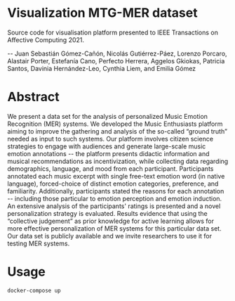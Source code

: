 # Visualization MTG-MER dataset

Source code for visualisation platform presented to IEEE Transactions on Affective Computing 2021.

-- Juan Sebastián Gómez-Cañón, Nicolás Gutiérrez-Páez, Lorenzo Porcaro, Alastair Porter, Estefanía Cano, Perfecto Herrera, Aggelos Gkiokas, Patricia Santos, Davinia Hernández-Leo, Cynthia Liem, and Emilia Gómez

# Abstract

We present a data set for the analysis of personalized Music Emotion Recognition (MER) systems.
We developed the Music Enthusiasts platform aiming to improve the gathering and analysis of the so-called “ground truth” needed as input to such systems.
Our platform involves citizen science strategies to engage with audiences and generate large-scale music emotion annotations -- the platform presents didactic information and musical recommendations as incentivization, while collecting data regarding demographics, language, and mood from each participant.
Participants annotated each music excerpt with single free-text emotion word (in native language), forced-choice of distinct emotion categories, preference, and familiarity.
Additionally, participants stated the reasons for each annotation -- including those particular to emotion perception and emotion induction.
An extensive analysis of the participants' ratings is presented and a novel personalization strategy is evaluated.
Results evidence that using the “collective judgement” as prior knowledge for active learning allows for more effective personalization of MER systems for this particular data set.
Our data set is publicly available and we invite researchers to use it for testing MER systems.

# Usage

```
docker-compose up
```
